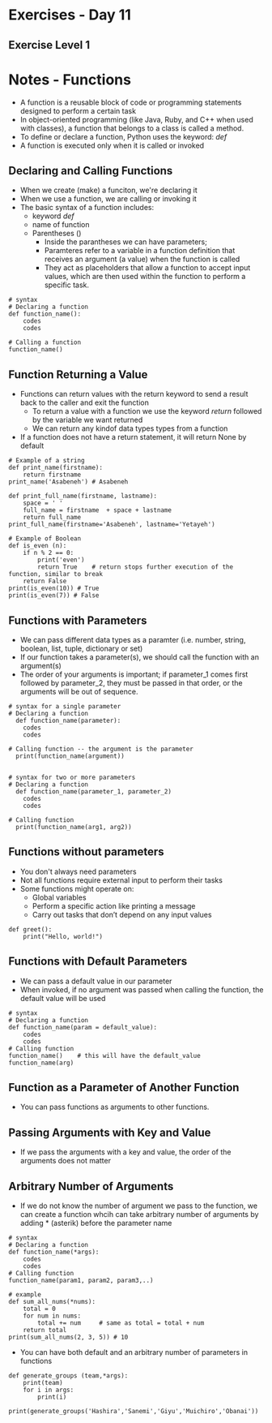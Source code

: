 <!-- Day 11: 30 Days of python programming -->

# Exercises - Day 11
## Exercise Level 1


# Notes - Functions
- A function is a reusable block of code or programming statements designed to perform a certain task
- In object-oriented programming (like Java, Ruby, and C++ when used with classes), a function that belongs to a class is called a method.
- To define or declare a function, Python uses the keyword: <i>def</i>
- A function is executed only when it is called or invoked

## Declaring and Calling Functions
- When we create (make) a funciton, we're declaring it
- When we use a function, we are calling or invoking it
- The basic syntax of a function includes:
    - keyword <i>def</i>
    - name of function
    - Parentheses ()
        - Inside the parantheses we can have parameters;
        - Paramteres refer to a variable in a function definition that receives an argument (a value) when the function is called
        - They act as placeholders that allow a function to accept input values, which are then used within the function to perform a specific task.

```
# syntax
# Declaring a function
def function_name():
    codes
    codes

# Calling a function
function_name()
```

## Function Returning a Value 
- Functions can return values with the return keyword to send a result back to the caller and exit the function
    - To return a value with a function we use the keyword <i>return</i> followed by the variable we want returned
    - We can return any kindof data types types from a function
- If a function does not have a return statement, it will return None by default

```
# Example of a string
def print_name(firstname):
    return firstname
print_name('Asabeneh') # Asabeneh

def print_full_name(firstname, lastname):
    space = ' '
    full_name = firstname  + space + lastname
    return full_name
print_full_name(firstname='Asabeneh', lastname='Yetayeh')

# Example of Boolean
def is_even (n):
    if n % 2 == 0:
        print('even')
        return True    # return stops further execution of the function, similar to break 
    return False
print(is_even(10)) # True
print(is_even(7)) # False
```

## Functions with Parameters 
- We can pass different data types as a paramter (i.e. number, string, boolean, list, tuple, dictionary or set)
- If our function takes a parameter(s), we should call the function with an argument(s)
- The order of your arguments is important; if parameter_1 comes first followed by parameter_2, they must be passed in that order, or the arguments will be out of sequence.

```
# syntax for a single parameter
# Declaring a function
  def function_name(parameter):
    codes
    codes

# Calling function -- the argument is the parameter
  print(function_name(argument))


# syntax for two or more parameters
# Declaring a function
  def function_name(parameter_1, parameter_2)
    codes
    codes

# Calling function
  print(function_name(arg1, arg2))

```

## Functions without parameters
- You don't always need parameters
- Not all functions require external input to perform their tasks 
- Some functions might operate on: 
    - Global variables
    - Perform a specific action like printing a message
    - Carry out tasks that don’t depend on any input values

```
def greet():
    print("Hello, world!")
```

## Functions with Default Parameters
- We can pass a default value in our parameter
- When invoked, if no argument was passed when calling the function, the default value will be used
```
# syntax
# Declaring a function
def function_name(param = default_value):
    codes
    codes
# Calling function
function_name()    # this will have the default_value
function_name(arg)  
```

## Function as a Parameter of Another Function
- You can pass functions as arguments to other functions.

## Passing Arguments with Key and Value
- If we pass the arguments with a key and value, the order of the arguments does not matter


## Arbitrary Number of Arguments
- If we do not know the number of argument we pass to the function, we can create a function whcih can take arbitrary number of arguments by adding * (asterik) before the parameter name

```
# syntax
# Declaring a function
def function_name(*args):
    codes
    codes
# Calling function
function_name(param1, param2, param3,..)

# example
def sum_all_nums(*nums):
    total = 0
    for num in nums:
        total += num     # same as total = total + num 
    return total
print(sum_all_nums(2, 3, 5)) # 10
```

- You can have both default and an arbitrary number of parameters in functions
```
def generate_groups (team,*args):
    print(team)
    for i in args:
        print(i)

print(generate_groups('Hashira','Sanemi','Giyu','Muichiro','Obanai'))
```

